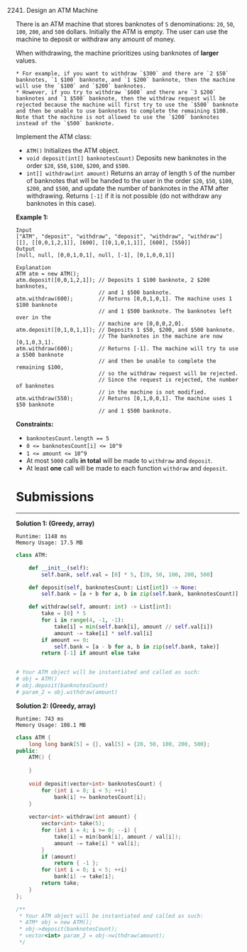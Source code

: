 2241. Design an ATM Machine

There is an ATM machine that stores banknotes of `5` denominations: `20`, `50`, `100`, `200`, and `500` dollars. Initially the ATM is empty. The user can use the machine to deposit or withdraw any amount of money.

When withdrawing, the machine prioritizes using banknotes of **larger** values.

    * For example, if you want to withdraw `$300` and there are `2 $50` banknotes, `1 $100` banknote, and `1 $200` banknote, then the machine will use the `$100` and `$200` banknotes.
    * However, if you try to withdraw `$600` and there are `3 $200` banknotes and `1 $500` banknote, then the withdraw request will be rejected because the machine will first try to use the `$500` banknote and then be unable to use banknotes to complete the remaining $100. Note that the machine is not allowed to use the `$200` banknotes instead of the `$500` banknote.

Implement the ATM class:

* `ATM()` Initializes the ATM object.
* `void deposit(int[] banknotesCount)` Deposits new banknotes in the order `$20`, `$50`, `$100`, `$200`, and `$500`.
* `int[] withdraw(int amount)` Returns an array of length `5` of the number of banknotes that will be handed to the user in the order `$20`, `$50`, `$100`, `$200`, and `$500`, and update the number of banknotes in the ATM after withdrawing. Returns `[-1]` if it is not possible (do not withdraw any banknotes in this case).
 

**Example 1:**
```
Input
["ATM", "deposit", "withdraw", "deposit", "withdraw", "withdraw"]
[[], [[0,0,1,2,1]], [600], [[0,1,0,1,1]], [600], [550]]
Output
[null, null, [0,0,1,0,1], null, [-1], [0,1,0,0,1]]

Explanation
ATM atm = new ATM();
atm.deposit([0,0,1,2,1]); // Deposits 1 $100 banknote, 2 $200 banknotes,
                          // and 1 $500 banknote.
atm.withdraw(600);        // Returns [0,0,1,0,1]. The machine uses 1 $100 banknote
                          // and 1 $500 banknote. The banknotes left over in the
                          // machine are [0,0,0,2,0].
atm.deposit([0,1,0,1,1]); // Deposits 1 $50, $200, and $500 banknote.
                          // The banknotes in the machine are now [0,1,0,3,1].
atm.withdraw(600);        // Returns [-1]. The machine will try to use a $500 banknote
                          // and then be unable to complete the remaining $100,
                          // so the withdraw request will be rejected.
                          // Since the request is rejected, the number of banknotes
                          // in the machine is not modified.
atm.withdraw(550);        // Returns [0,1,0,0,1]. The machine uses 1 $50 banknote
                          // and 1 $500 banknote.
```

**Constraints:**

* `banknotesCount.length == 5`
* `0 <= banknotesCount[i] <= 10^9`
* `1 <= amount <= 10^9`
* At most `5000` calls **in total** will be made to `withdraw` and `deposit`.
* At least **one** call will be made to each function `withdraw` and `deposit`.

# Submissions
---
**Solution 1: (Greedy, array)**
```
Runtime: 1148 ms
Memory Usage: 17.5 MB
```
```python
class ATM:

    def __init__(self):
        self.bank, self.val = [0] * 5, [20, 50, 100, 200, 500]

    def deposit(self, banknotesCount: List[int]) -> None:
        self.bank = [a + b for a, b in zip(self.bank, banknotesCount)]

    def withdraw(self, amount: int) -> List[int]:
        take = [0] * 5
        for i in range(4, -1, -1):
            take[i] = min(self.bank[i], amount // self.val[i])
            amount -= take[i] * self.val[i]
        if amount == 0:
            self.bank = [a - b for a, b in zip(self.bank, take)]
        return [-1] if amount else take


# Your ATM object will be instantiated and called as such:
# obj = ATM()
# obj.deposit(banknotesCount)
# param_2 = obj.withdraw(amount)
```

**Solution 2: (Greedy, array)**
```
Runtime: 743 ms
Memory Usage: 108.1 MB
```
```c++
class ATM {
    long long bank[5] = {}, val[5] = {20, 50, 100, 200, 500};
public:
    ATM() {
        
    }
    
    void deposit(vector<int> banknotesCount) {
        for (int i = 0; i < 5; ++i)
            bank[i] += banknotesCount[i];
    }
    
    vector<int> withdraw(int amount) {
        vector<int> take(5);
        for (int i = 4; i >= 0; --i) {
            take[i] = min(bank[i], amount / val[i]);
            amount -= take[i] * val[i];
        }
        if (amount)
            return { -1 };
        for (int i = 0; i < 5; ++i)
            bank[i] -= take[i];            
        return take;
    }
};

/**
 * Your ATM object will be instantiated and called as such:
 * ATM* obj = new ATM();
 * obj->deposit(banknotesCount);
 * vector<int> param_2 = obj->withdraw(amount);
 */
```
